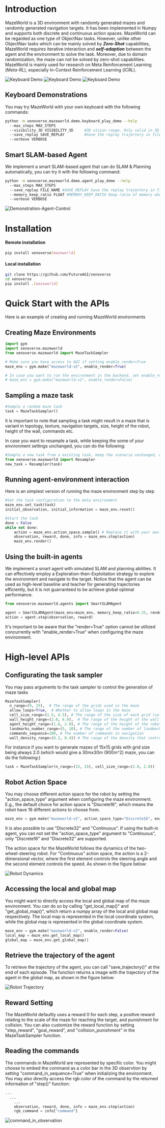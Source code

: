 # Introduction

MazeWorld is a 3D environment with randomly generated mazes and randomly generated navigation targets. It has been implemented in Numpy and supports both discrete and continuous action spaces. MazeWorld can be regarded as one type of ObjectNav tasks. However, unlike other ObjectNav tasks which can be mainly solved by ***Zero-Shot*** capabilities, MazeWorld requires iterative interaction and ***self-adaption*** between the agent and the environment to solve the task. Moreover, due to domain randomization, the maze can not be solved by zero-shot capabilities. MazeWorld is mainly used for research on Meta Reinforcement Learning (*Meta-RL*), especially In-Context Reinforcement Learning (*ICRL*).
<div style="width: 960; overflow: hidden;">
  <img src="https://github.com/FutureAGI/DataPack/blob/main/demo/mazeworld/Keyboard-Demo-1.jpg" alt="Keyboard Demo">
  <img src="https://github.com/FutureAGI/DataPack/blob/main/demo/mazeworld/Keyboard-Demo-2.jpg" alt="Keyboard Demo">
  <img src="https://github.com/FutureAGI/DataPack/blob/main/demo/mazeworld/Keyboard-Demo-3.jpg" alt="Keyboard Demo">
</div>

## Keyboard Demonstrations

You may try MazeWorld with your own keyboard with the following commands:
```bash
python -m xenoverse.mazeworld.demo.keyboard_play_demo --help
  --max_steps MAX_STEPS
  --visibility_3D VISIBILITY_3D     #3D vision range, Only valid in 3D mode
  --save_replay SAVE_REPLAY         #Save the replay trajectory in file
  --verbose VERBOSE
```

## Smart SLAM-based Agent

We implement a smart SLAM-based agent that can do SLAM & Planning automatically, you can try it with the following command:
```bash
python -m xenoverse.mazeworld.demo.agent_play_demo --help
  --max_steps MAX_STEPS
  --save_replay FILE_NAME #SAVE_REPLAY Save the replay trajectory in file
  --memory_keep_ratio FLOAT #MEMORY_KEEP_RATIO Keep ratio of memory when the agent switch from short to long term memory. 1.0 means perfect memory, 0.0 means no memory
  --verbose VERBOSE 
```

![Demonstration-Agent-Control](https://github.com/FutureAGI/DataPack/blob/main/demo/mazeworld/AgentDemo.gif) 

# Installation

#### Remote installation
```bash
pip install xenoverse[mazeworld]
```

#### Local installation
```bash
git clone https://github.com/FutureAGI/xenoverse
cd xenoverse
pip install .[mazeworld]
```

# Quick Start with the APIs

Here is an example of creating and running MazeWorld environments

## Creating Maze Environments
```python
import gym
import xenoverse.mazeworld
from xenoverse.mazeworld import MazeTaskSampler

# Make sure you have access to GUI if setting enable_render=True
maze_env = gym.make("mazeworld-v2", enable_render=True)

# In case you want to run the environment in the backend, set enable_render=False
# maze_env = gym.make("mazeworld-v2", enable_render=False)
```

## Sampling a maze task

```python
#Sample a random maze task
task = MazeTaskSampler()
```

It is important to note that sampling a task might result in a maze that is variant in topology, texture, navigation targets, size, height of the robot, height of the wall, commands etc.

In case you want to resample a task, while keeping the some of your environment settings unchanged, you can do the following:

```python
#Sample a new task from a existing task, keep the scenario unchanged, only change the commands and start point
from xenoverse.mazeworld import Resampler
new_task = Resampler(task)
```

## Running agent-environment interaction

Here is an simplest version of running the maze environment step by step

```python
#Set the task configuration to the meta environment
maze_env.set_task(task)
initial_observation, initial_information = maze_env.reset()

#Start the task
done = False
while not done:
    action = maze_env.action_space.sample() # Replace it with your own policy function
    observation, reward, done, info = maze_env.step(action)
    maze_env.render()
```

## Using the built-in agents

We implement a smart agent with simulated SLAM and planning abilities. It can effectively employ a Exploration-then-Exploitation strategy to explore the environment and navigate to the target. Notice that the agent can be used as high-level baseline and teacher for generating trajectories efficiently, but it is not guarranteed to be achieve global optimal performance.

```python
from xenoverse.mazeworld.agents import SmartSLAMAgent

agent = SmartSLAMAgent(maze_env=maze_env, memory_keep_ratio=0.25, render=True) # memory_keep_ratio=0.25 means the agent only keeps 25% of what it sees in the long term memory
action = agent.step(observation, reward)
```
It's important to be aware that the "render=True" option cannot be utilized concurrently with "enable_render=True" when configuring the maze environment.

# High-level APIs

## Configurating the task sampler

You may pass arguments to the task sampler to control the generation of maze tasks

```python
MazeTaskSampler(
  n_range=(9, 25),  # The range of the grids used in the maze
  allow_loops=True,  # Whether to allow loops in the maze
  cell_size_range=(1.5, 4.5), # The range of the size of each grid (cell)
  wall_height_range=(2.0, 6.0),  # The range of the height of the wall
  agent_height_range=(1.6, 2.0), # The range of the height of the robot
  landmarks_number_range=(5, 10), # The range of the number of landmarks (navigation targets)
  commands_sequence=200, # The number of commands in navigation
  wall_density_range=(0.2, 0.4)) # The range of the density that controls the fraction of the wall
```

For instance if you want to generate mazes of 15x15 grids with grid size being always 2.0 (which would give a 30mx30m (900m^2) maze, you can do the following:)
```python
task = MazeTaskSampler(n_range=(15, 15), cell_size_range=(2.0, 2.0))
```

## Robot Action Space

You may choose different action space for the robot by setting the "action_space_type" argument when configuring the maze environment. E.g., the default choice for action space is "Discrete16", which means the robot have 16 different actions to choose from.

```python
maze_env = gym.make("mazeworld-v2", action_space_type="Discrete16", enable_render=False)
```

It is also possible to use "Discrete32" and "Continuous". If using the built-in agent, you can not set the "action_space_type" argument to "Continuous", only "Discrete16" and "Discrete32" are supported.

The action space for the MazeWorld follows the dynamics of the two-wheel-steering robot. For "Continuous" action space, the action is a 2-dimensional vector, where the first element controls the steering angle and the second element controls the speed. As shown in the figure below:

<div style="width: 240; overflow: hidden;">
  <img src="https://github.com/FutureAGI/DataPack/blob/main/demo/mazeworld/Dynamics.jpg" alt="Robot Dynamics">
</div>

## Accessing the local and global map

You might want to directly access the local and global map of the maze environment. You can do so by calling "get_local_map()" and "get_global_map()", which return a numpy array of the local and global map respectively. The local map is represented in the local coordinate system, while the global map is represented in the global coordinate system.

```python
maze_env = gym.make("mazeworld-v2", enable_render=False)
local_map = maze_env.get_local_map()
global_map = maze_env.get_global_map()
```

## Retrieve the trajectory of the agent

To retrieve the trajectory of the agent, you can call "save_trajectory()" at the end of each episode. The function returns a image with the trajectory of the agent in the global map, as shown in the figure below:

<div style="width: 320; overflow: hidden;">
  <img src="https://github.com/FutureAGI/DataPack/blob/main/demo/mazeworld/TrajectoryDemo.png" alt="Robot Trajectory">
</div>

## Reward Setting

The MazeWorld defaultly uses a reward 0 for each step, a positive reward relating to the scale of the maze for reaching the target, and punishment for collision. You can also customize the reward function by setting "step_reward", "goal_reward", and "collision_punishment" in the MazeTaskSampler function.

## Reading the commands

The commands in MazeWorld are represented by specific color. You might choose to embed the command as a color bar in the 3D observtion by setting "command_in_sequence=True" when initializing the environment. You may also directly access the rgb color of the command by the returned information of "step()" function:

```python
...
  ...
    ...
    observation, reward, done, info = maze_env.step(action)
    rgb_command = info["command"]
```

<div style="width: 480; overflow: hidden;">
  <img src="https://github.com/FutureAGI/DataPack/blob/main/demo/mazeworld/CommandDemo.jpg" alt="command_in_observation">
</div>